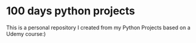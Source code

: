 # 100 days python projects
This is a personal repository I created from my Python Projects based on a Udemy course:)
